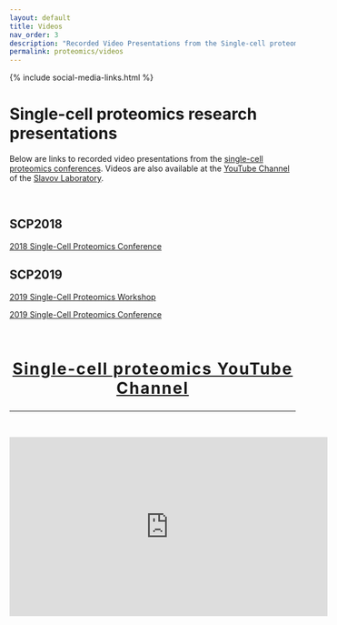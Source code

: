 ```yaml
---
layout: default
title: Videos
nav_order: 3
description: "Recorded Video Presentations from the Single-cell proteomics conference"
permalink: proteomics/videos
---
```


{% include social-media-links.html %}

# Single-cell proteomics research presentations
Below are links to recorded video presentations from the [single-cell proteomics conferences](http://single-cell.net/). Videos are also available at the [YouTube Channel](https://www.youtube.com/c/NikolaiSlavovResearch) of the [Slavov Laboratory](http://slavovlab.net).


&nbsp;


## SCP2018
[2018 Single-Cell Proteomics Conference](https://www.youtube.com/playlist?list=PLHLRxq8iKFsK-F_1832c1TLT2Qc4Fo4DB)


## SCP2019
[2019 Single-Cell Proteomics Workshop](https://www.youtube.com/playlist?list=PLHLRxq8iKFsLJey2MshSlUhg1lGAj0dLW)

[2019 Single-Cell Proteomics Conference](https://www.youtube.com/playlist?list=PLHLRxq8iKFsJxMcKhguyKMSI7vaIYTYsV)


&nbsp;


<h2 style="letter-spacing: 2px; font-size: 28px; text-align: center;" id="single-cell-proteomics-videos">
<a href="https://www.youtube.com/c/NikolaiSlavovResearch">Single-cell proteomics YouTube Channel</a>
</h2>

------------


&nbsp;


<iframe width="560" height="315" src="https://www.youtube.com/embed/NNLh4nE687I" frameborder="0" allow="accelerometer; autoplay; encrypted-media; gyroscope; picture-in-picture" allowfullscreen></iframe>
